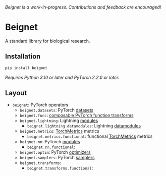 _Beignet is a work-in-progress. Contributions and feedback are encouraged!_

# Beignet

A standard library for biological research.

## Installation

```bash
pip install beignet
```

_Requires Python 3.10 or later and PyTorch 2.2.0 or later._

## Layout

*   `beignet`: PyTorch operators
    *   `beignet.datasets`: PyTorch [datasets](https://pytorch.org/docs/stable/data.html#torch.utils.data.Dataset)
    *   `beignet.func`: [composable PyTorch function transforms](https://pytorch.org/docs/stable/func.html)
    *   `beignet.lightning`: Lightning [modules](https://lightning.ai/docs/pytorch/stable/common/lightning_module.html)
        *   `beignet.lightning.datamodules`: Lightning [datamodules](https://lightning.ai/docs/pytorch/stable/data/datamodule.html)
    *   `beignet.metrics`: [TorchMetrics](https://lightning.ai/docs/torchmetrics/stable/) metrics
        *   `beignet.metrics.functional`: functional [TorchMetrics](https://lightning.ai/docs/torchmetrics/stable/) metrics
    *   `beignet.nn`: PyTorch [modules](https://pytorch.org/docs/stable/generated/torch.nn.Module.html)
        *   `beignet.nn.functional`: 
    *   `beignet.optim`: PyTorch [optimizers](https://pytorch.org/docs/stable/optim.html#torch.optim.Optimizer)
    *   `beignet.samplers`: PyTorch [samplers](https://pytorch.org/docs/stable/data.html#torch.utils.data.Sampler)
    *   `beignet.transforms`: 
        *   `beignet.transforms.functional`:
